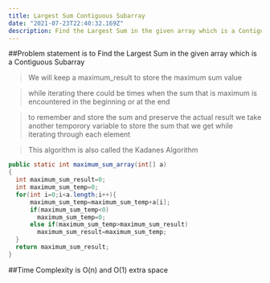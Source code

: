 ```yaml
---
title: Largest Sum Contiguous Subarray
date: "2021-07-23T22:40:32.169Z"
description: Find the Largest Sum in the given array which is a Contiguous Subarray
---
```


##Problem statement is to Find the Largest Sum in the given array which is a Contiguous Subarray

> We will keep a maximum_result to store the maximum sum value

> while iterating there could be times when the sum that is maximum is encountered in the beginning or at the end

> to remember and store the sum and preserve the actual result we take another temporory variable to store the sum that we get while iterating through each element

> This algorithm is also called the Kadanes Algorithm

```java
public static int maximum_sum_array(int[] a)
{
  int maximum_sum_result=0;
  int maximum_sum_temp=0;
  for(int i=0;i<a.length;i++){
      maximum_sum_temp=maximum_sum_temp+a[i];
      if(maximum_sum_temp<0)
        maximum_sum_temp=0;
      else if(maximum_sum_temp>maximum_sum_result)
        maximum_sum_result=maximum_sum_temp;
  }
  return maximum_sum_result;
}
```

##Time Complexity is O(n) and O(1) extra space
